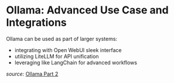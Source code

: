 # Ollama: Advanced Use Case and Integrations

Ollama  can be used as part of larger systems: 
 - integrating with Open WebUI sleek interface
 - utilizing LiteLLM for API unification
 - leveraging like LangChain for advanced workflows 





*source:* 
[Ollama Part 2](https://www.cohorte.co/blog/ollama-advanced-use-cases-and-integrations)

